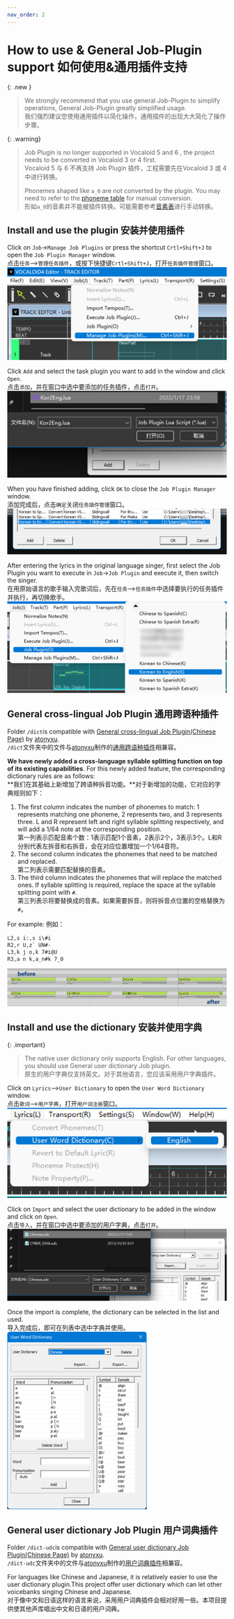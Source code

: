 ```yaml
---
nav_order: 2
---
```


# How to use & General Job-Plugin support 如何使用&通用插件支持

{: .new }
> We strongly recommend that you use general Job-Plugin to simplify operations, General Job-Plugin greatly simplified usage.  
> 我们强烈建议您使用通用插件以简化操作，通用插件的出现大大简化了操作步骤。  

{: .warning}
> Job Plugin is no longer supported in Vocaloid 5 and 6 , the project needs to be converted in Vocaloid 3 or 4 first.  
> Vocaloid 5 与 6 不再支持 Job Plugin 插件，工程需要先在Vocaloid 3 或 4 中进行转换。
>
> Phonemes shaped like `a_0` are not converted by the plugin. You may need to refer to the [phoneme table](/vocaloid-dictionaries/phoneme) for manual conversion.  
> 形如`a_0`的音素并不能被插件转换。可能需要参考[音素表](/vocaloid-dictionaries/phoneme)进行手动转换。


## Install and use the plugin 安装并使用插件

Click on `Job`->`Manage Job Plugins` or press the shortcut `Crtl+Shift+J` to open the `Job Plugin Manager` window.  
点击`任务`-->`管理任务插件`，或按下快捷键`Crtl+Shift+J`，打开`任务插件管理`窗口。  
![open the Job Plugin Manager window](/assets/install1.png)

Click `Add` and select the task plugin you want to add in the window and click `Open`.  
点击`添加`，并在窗口中选中要添加的任务插件，点击`打开`。  
![select the task plugin you want to add](/assets/install2.png)

When you have finished adding, click `OK` to close the `Job Plugin Manager` window.  
添加完成后，点击`确定`关闭`任务插件管理`窗口。  
![finished adding](/assets/install3.png)

After entering the lyrics in the original language singer, first select the Job Plugin you want to execute in `Job`->`Job Plugin` and execute it, then switch the singer.  
在用原始语言的歌手输入完歌词后，先在`任务`-->`任务插件`中选择要执行的任务插件并执行，再切换歌手。  
![select the Job Plugin you want to execute](/assets/install4.png)


## General cross-lingual Job Plugin 通用跨语种插件

Folder `/dict`is compatible with [General cross-lingual Job Plugin(Chinese Page)](https://www.bilibili.com/read/cv7732403/) by [atonyxu](https://github.com/atonyxu).  
`/dict`文件夹中的文件与[atonyxu](https://github.com/atonyxu)制作的[通用跨语种插件](https://www.bilibili.com/read/cv7732403/)相兼容。  

**We have newly added a cross-language syllable splitting function on top of its existing capabilities**. For this newly added feature, the corresponding dictionary rules are as follows:  
**我们在其基础上新增加了跨语种拆音功能。**对于新增加的功能，它对应的字典规则如下：  

1. The first column indicates the number of phonemes to match: 1 represents matching one phoneme, 2 represents two, and 3 represents three. L and R represent left and right syllable splitting respectively, and will add a 1/64 note at the corresponding position.  
第一列表示匹配音素个数：1表示匹配1个音素，2表示2个，3表示3个。L和R分别代表左拆音和右拆音，会在对应位置增加一个1/64音符。  
2. The second column indicates the phonemes that need to be matched and replaced.  
第二列表示需要匹配替换的音素。  
3. The third column indicates the phonemes that will replace the matched ones. If syllable splitting is required, replace the space at the syllable splitting point with `#`.  
第三列表示将要替换成的音素。如果需要拆音，则将拆音点位置的空格替换为`#`。  

For example:  例如：  

```csv
L2,s i:,s i\#i
R2,r U,z` UN#-
L3,k j o,k 7#i@U
R3,a n k,a_n#k 7_0
```

![Effect in the Editor](/assets/general.png)

## Install and use the dictionary 安装并使用字典

{: .important}
> The native user dictionary only supports English. For other languages, you should use General user dictionary Job plugin.  
> 原生的用户字典仅支持英文。对于其他语言，您应该采用用户字典插件。

Click on `Lyrics`-->`User Dictionary` to open the `User Word Dictionary` window.  
点击`歌词`-->`用户字典`，打开`用户词注册`窗口。  
![open the User Word Dictionary window](/assets/udc1.png)

Click on `Import` and select the user dictionary to be added in the window and click on `Open`.  
点击`导入`，并在窗口中选中要添加的用户字典，点击`打开`。  
![select the user dictionary](/assets/udc2.png)

Once the import is complete, the dictionary can be selected in the list and used.  
导入完成后，即可在列表中选中字典并使用。  
![dictionary can be selected in the list](/assets/udc3.png)

## General user dictionary Job Plugin 用户词典插件

Folder `/dict-udc`is compatible with [General user dictionary Job Plugin(Chinese Page)](https://www.bilibili.com/read/cv7736635/) by [atonyxu](https://github.com/atonyxu).  
`/dict-udc`文件夹中的文件与[atonyxu](https://github.com/atonyxu)制作的[用户词典插件](https://www.bilibili.com/read/cv7732403/)相兼容。

For languages like Chinese and Japanese, it is relatively easier to use the user dictionary plugin.This project offer user dictionary which can let other voicebanks singing Chinese and Japanese.  
对于像中文和日语这样的语言来说，采用用户词典插件会相对好用一些。本项目提供使其他声库唱出中文和日语的用户词典。  


